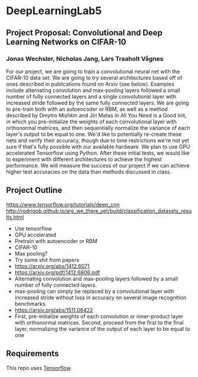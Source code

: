 # DeepLearningLab5

## Project Proposal: Convolutional and Deep Learning Networks on CIFAR-10

### Jonas Wechsler, Nicholas Jang, Lars Traaholt Vågnes

For our project, we are going to train a convolutional neural net with the CIFAR-10 data set. We are going to try several architectures based off of ones described in publications found on Arxiv (see below). Examples include alternating convolution and max-pooling layers followed a small number of fully connected layers and a single convolutional layer with increased stride followed by the same fully connected layers. We are going to pre-train both with an autoencoder or RBM, as well as a method described by Dmytro Mishkin and Jiri Matas in All You Need is a Good Init, in which you pre-initialize the weights of each convolutional layer with orthonormal matrices, and then sequentially normalize the variance of each layer's output to be equal to one. We'd like to potentially re-create these nets and verify their accuracy, though due to time restrictions we're not yet sure if that's fully possible with our available hardware. We plan to use GPU accelerated Tensorflow using Python. After these initial tests, we would like to experiment with different architectures to achieve the highest performance. We will measure the success of our project if we can achieve higher test accuracies on the data than methods discussed in class. 

## Project Outline

https://www.tensorflow.org/tutorials/deep_cnn
http://rodrigob.github.io/are_we_there_yet/build/classification_datasets_results.html

* Use tensorflow
* GPU accelerated
* Pretrain with autoencoder or RBM
* CIFAR-10
* Max pooling?
* Try some shit from papers
* https://arxiv.org/abs/1412.6071
* https://arxiv.org/pdf/1412.6806.pdf
 * Alternating convolution and max-pooling layers followed by a small number of fully connected layers. 
* max-pooling can simply be replaced by a convolutional layer with increased stride without loss in accuracy on several image recognition benchmarks.
* https://arxiv.org/abs/1511.06422
 * First, pre-initialize weights of each convolution or inner-product layer with orthonormal matrices. Second, proceed from the first to the final layer, normalizing the variance of the output of each layer to be equal to one

## Requirements

This repo uses [Tensorflow](https://www.tensorflow.org/install/install_windows).
